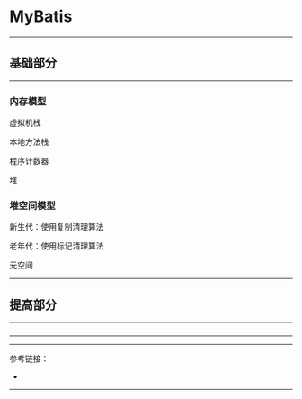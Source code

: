 # MyBatis

---

## 基础部分

---

### 内存模型

虚拟机栈

本地方法栈

程序计数器

堆

### 堆空间模型

新生代：使用复制清理算法

老年代：使用标记清理算法

元空间

---

## 提高部分

---

###

---






---

参考链接：

- []()

---

















